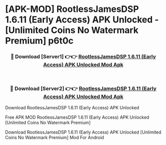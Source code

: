 # [APK-MOD] RootlessJamesDSP 1.6.11 (Early Access) APK Unlocked - [Unlimited Coins No Watermark Premium] p6t0c



<div align="center">
<h3>🔴 Download [Server1] 👉👉 <a href="https://momento.my/?title=RootlessJamesDSP_1.6.11_(Early_Access)_APK_Unlocked">RootlessJamesDSP 1.6.11 (Early Access) APK Unlocked Mod Apk</a></h3><br>

<h3>🔴 Download [Server2] 👉👉 <a href="https://momento.my/?title=RootlessJamesDSP_1.6.11_(Early_Access)_APK_Unlocked">RootlessJamesDSP 1.6.11 (Early Access) APK Unlocked Mod Apk</a></h3>
</div>



Download RootlessJamesDSP 1.6.11 (Early Access) APK Unlocked 

Free APK MOD RootlessJamesDSP 1.6.11 (Early Access) APK Unlocked [Unlimited Coins No Watermark Premium]

Download RootlessJamesDSP 1.6.11 (Early Access) APK Unlocked [Unlimited Coins No Watermark Premium] Mod For Android
